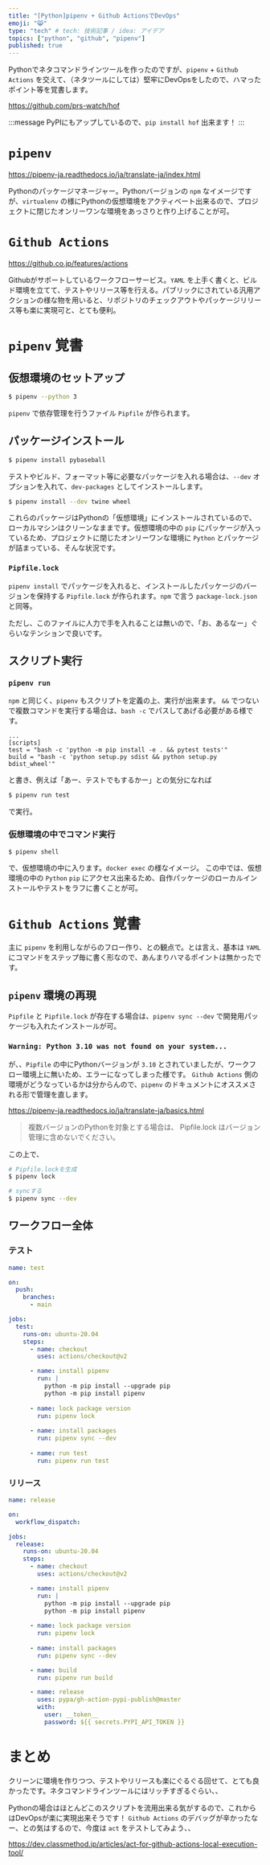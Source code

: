 ```yaml
---
title: "[Python]pipenv + Github ActionsでDevOps"
emoji: "😸"
type: "tech" # tech: 技術記事 / idea: アイデア
topics: ["python", "github", "pipenv"]
published: true
---
```


Pythonでネタコマンドラインツールを作ったのですが、`pipenv` + `Github Actions` を交えて、（ネタツールにしては）堅牢にDevOpsをしたので、ハマったポイント等を覚書します。

https://github.com/prs-watch/hof

:::message
PyPIにもアップしているので、`pip install hof` 出来ます！
:::

# `pipenv`

https://pipenv-ja.readthedocs.io/ja/translate-ja/index.html

Pythonのパッケージマネージャー。Pythonバージョンの `npm` なイメージですが、`virtualenv` の様にPythonの仮想環境をアクティベート出来るので、プロジェクトに閉じたオンリーワンな環境をあっさりと作り上げることが可。

# `Github Actions`

https://github.co.jp/features/actions

Githubがサポートしているワークフローサービス。`YAML` を上手く書くと、ビルド環境を立てて、テストやリリース等を行える。パブリックにされている汎用アクションの様な物を用いると、リポジトリのチェックアウトやパッケージリリース等も楽に実現可と、とても便利。

# `pipenv` 覚書

## 仮想環境のセットアップ

```bash
$ pipenv --python 3
```

`pipenv` で依存管理を行うファイル `Pipfile` が作られます。

## パッケージインストール

```bash
$ pipenv install pybaseball
```

テストやビルド、フォーマット等に必要なパッケージを入れる場合は、`--dev` オプションを入れて、`dev-packages` としてインストールします。

```bash
$ pipenv install --dev twine wheel
```

これらのパッケージはPythonの「仮想環境」にインストールされているので、ローカルマシンはクリーンなままです。仮想環境の中の `pip` にパッケージが入っているため、プロジェクトに閉じたオンリーワンな環境に `Python` とパッケージが詰まっている、そんな状況です。

### `Pipfile.lock`

`pipenv install` でパッケージを入れると、インストールしたパッケージのバージョンを保持する `Pipfile.lock` が作られます。`npm` で言う `package-lock.json` と同等。

ただし、このファイルに人力で手を入れることは無いので、「お、あるなー」ぐらいなテンションで良いです。

## スクリプト実行

### `pipenv run`

`npm` と同じく、`pipenv` もスクリプトを定義の上、実行が出来ます。
`&&` でつないで複数コマンドを実行する場合は、`bash -c` でパスしてあげる必要がある様です。

```:Pipfile
...
[scripts]
test = "bash -c 'python -m pip install -e . && pytest tests'"
build = "bash -c 'python setup.py sdist && python setup.py bdist_wheel'"
```

と書き、例えば「あー、テストでもするかー」との気分になれば

```bash
$ pipenv run test
```

で実行。

### 仮想環境の中でコマンド実行

```bash
$ pipenv shell
```

で、仮想環境の中に入ります。`docker exec` の様なイメージ。
この中では、仮想環境の中の `Python` `pip` にアクセス出来るため、自作パッケージのローカルインストールやテストをラフに書くことが可。

# `Github Actions` 覚書

主に `pipenv` を利用しながらのフロー作り、との観点で。とは言え、基本は `YAML` にコマンドをステップ毎に書く形なので、あんまりハマるポイントは無かったです。

## `pipenv` 環境の再現

`Pipfile` と `Pipfile.lock` が存在する場合は、`pipenv sync --dev` で開発用パッケージも入れたインストールが可。

### `Warning: Python 3.10 was not found on your system...`

が、、`Pipfile` の中にPythonバージョンが `3.10` とされていましたが、ワークフロー環境上に無いため、エラーになってしまった様です。
`Github Actions` 側の環境がどうなっているかは分からんので、`pipenv` のドキュメントにオススメされる形で管理を直します。

https://pipenv-ja.readthedocs.io/ja/translate-ja/basics.html

> 複数バージョンのPythonを対象とする場合は、 Pipfile.lock はバージョン管理に含めないでください。

この上で、

```bash
# Pipfile.lockを生成
$ pipenv lock

# syncする
$ pipenv sync --dev
```

## ワークフロー全体

### テスト

```yml:test.yml
name: test

on:
  push:
    branches:
      - main

jobs:
  test:
    runs-on: ubuntu-20.04
    steps:
      - name: checkout
        uses: actions/checkout@v2

      - name: install pipenv
        run: |
          python -m pip install --upgrade pip
          python -m pip install pipenv
      
      - name: lock package version
        run: pipenv lock
      
      - name: install packages
        run: pipenv sync --dev
      
      - name: run test
        run: pipenv run test
```

### リリース

```yml:release.yml
name: release

on:
  workflow_dispatch:

jobs:
  release:
    runs-on: ubuntu-20.04
    steps:
      - name: checkout
        uses: actions/checkout@v2

      - name: install pipenv
        run: |
          python -m pip install --upgrade pip
          python -m pip install pipenv
      
      - name: lock package version
        run: pipenv lock
      
      - name: install packages
        run: pipenv sync --dev

      - name: build
        run: pipenv run build

      - name: release
        uses: pypa/gh-action-pypi-publish@master
        with: 
          user: __token__
          password: ${{ secrets.PYPI_API_TOKEN }}
```

# まとめ

クリーンに環境を作りつつ、テストやリリースも楽にぐるぐる回せて、とても良かったです。ネタコマンドラインツールにはリッチすぎるぐらい、、

Pythonの場合はほとんどこのスクリプトを流用出来る気がするので、これからはDevOpsが楽に実現出来そうです！
`Github Actions` のデバッグが辛かったなー、との気はするので、今度は `act` をテストしてみよう、、

https://dev.classmethod.jp/articles/act-for-github-actions-local-execution-tool/